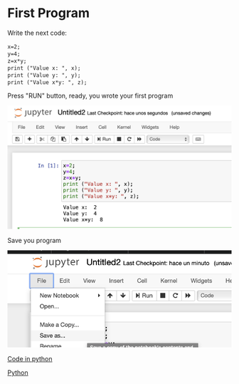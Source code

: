 # First Program

Write the next code:

```
x=2;  
y=4;
z=x*y;
print ("Value x: ", x);
print ("Value y: ", y);
print ("Value x*y: ", z);
```

Press "RUN" button, ready, you wrote your first program 

 ![Image description](https://github.com/erlinares/python/blob/master/python/images/python_first_1.png)

Save you program

 ![Image description](https://github.com/erlinares/python/blob/master/python/images/python_first_2.png)


[Code in python](https://github.com/erlinares/python/blob/master/python/python1.py)

[Python](https://github.com/erlinares/python)
